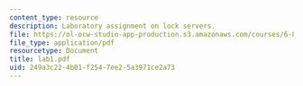 ```yaml
---
content_type: resource
description: Laboratory assignment on lock servers.
file: https://ol-ocw-studio-app-production.s3.amazonaws.com/courses/6-824-distributed-computer-systems-engineering-spring-2006/249a3c224b01f2547ee25a3971ce2a73_lab1.pdf
file_type: application/pdf
resourcetype: Document
title: lab1.pdf
uid: 249a3c22-4b01-f254-7ee2-5a3971ce2a73
---
```

